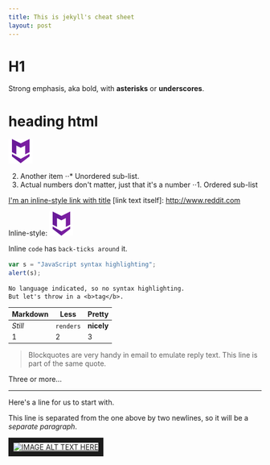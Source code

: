 ```yaml
---
title: This is jekyll's cheat sheet
layout: post
---
```


# H1
Strong emphasis, aka bold, with **asterisks** or __underscores__.

<h1> heading html </h1>
<img src="https://github.com/adam-p/markdown-here/raw/master/src/common/images/icon48.png"</img>


2. Another item
⋅⋅* Unordered sub-list. 
1. Actual numbers don't matter, just that it's a number
⋅⋅1. Ordered sub-list

[I'm an inline-style link with title](https://www.google.com "Google's Homepage")
[link text itself]: http://www.reddit.com

Inline-style: 
![alt text](https://github.com/adam-p/markdown-here/raw/master/src/common/images/icon48.png "Logo Title Text 1")

Inline `code` has `back-ticks around` it.

```javascript
var s = "JavaScript syntax highlighting";
alert(s);
```

```
No language indicated, so no syntax highlighting. 
But let's throw in a <b>tag</b>.
```

Markdown | Less | Pretty
--- | --- | ---
*Still* | `renders` | **nicely**
1 | 2 | 3


> Blockquotes are very handy in email to emulate reply text.
> This line is part of the same quote.

Three or more...

---

Here's a line for us to start with.

This line is separated from the one above by two newlines, so it will be a *separate paragraph*.

<a href="http://www.youtube.com/watch?feature=player_embedded&v=YOUTUBE_VIDEO_ID_HERE
" target="_blank"><img src="http://img.youtube.com/vi/YOUTUBE_VIDEO_ID_HERE/0.jpg" 
alt="IMAGE ALT TEXT HERE" width="240" height="180" border="10" /></a>

